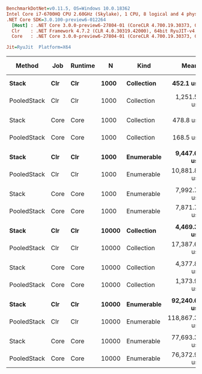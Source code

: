 ``` ini

BenchmarkDotNet=v0.11.5, OS=Windows 10.0.18362
Intel Core i7-6700HQ CPU 2.60GHz (Skylake), 1 CPU, 8 logical and 4 physical cores
.NET Core SDK=3.0.100-preview6-012264
  [Host] : .NET Core 3.0.0-preview6-27804-01 (CoreCLR 4.700.19.30373, CoreFX 4.700.19.30308), 64bit RyuJIT
  Clr    : .NET Framework 4.7.2 (CLR 4.0.30319.42000), 64bit RyuJIT-v4.8.3801.0
  Core   : .NET Core 3.0.0-preview6-27804-01 (CoreCLR 4.700.19.30373, CoreFX 4.700.19.30308), 64bit RyuJIT

Jit=RyuJit  Platform=X64  

```
|      Method |  Job | Runtime |     N |       Kind |         Mean |      Error |     StdDev | Ratio | RatioSD |      Gen 0 | Gen 1 | Gen 2 |    Allocated |
|------------ |----- |-------- |------ |----------- |-------------:|-----------:|-----------:|------:|--------:|-----------:|------:|------:|-------------:|
|       **Stack** |  **Clr** |     **Clr** |  **1000** | **Collection** |     **452.1 us** |   **4.685 us** |   **4.382 us** |  **1.00** |    **0.00** |  **1294.9219** |     **-** |     **-** |    **3984.4 KB** |
| PooledStack |  Clr |     Clr |  1000 | Collection |   1,251.5 us |  24.657 us |  39.817 us |  2.83 |    0.10 |    17.5781 |     - |     - |     54.86 KB |
|             |      |         |       |            |              |            |            |       |         |            |       |       |              |
|       Stack | Core |    Core |  1000 | Collection |     478.8 us |   8.675 us |   8.114 us |  1.00 |    0.00 |  1291.9922 |     - |     - |   3960.94 KB |
| PooledStack | Core |    Core |  1000 | Collection |     168.5 us |   2.666 us |   2.363 us |  0.35 |    0.01 |    17.8223 |     - |     - |     54.69 KB |
|             |      |         |       |            |              |            |            |       |         |            |       |       |              |
|       **Stack** |  **Clr** |     **Clr** |  **1000** | **Enumerable** |   **9,447.6 us** | **106.916 us** | **100.010 us** |  **1.00** |    **0.00** |  **2687.5000** |     **-** |     **-** |   **8299.77 KB** |
| PooledStack |  Clr |     Clr |  1000 | Enumerable |  10,881.8 us |  91.299 us |  76.239 us |  1.15 |    0.01 |    46.8750 |     - |     - |    148.88 KB |
|             |      |         |       |            |              |            |            |       |         |            |       |       |              |
|       Stack | Core |    Core |  1000 | Enumerable |   7,992.7 us | 158.087 us | 221.615 us |  1.00 |    0.00 |  2695.3125 |     - |     - |   8265.63 KB |
| PooledStack | Core |    Core |  1000 | Enumerable |   7,871.7 us | 154.875 us | 195.868 us |  0.99 |    0.04 |    46.8750 |     - |     - |    148.44 KB |
|             |      |         |       |            |              |            |            |       |         |            |       |       |              |
|       **Stack** |  **Clr** |     **Clr** | **10000** | **Collection** |   **4,469.3 us** |  **89.208 us** | **203.171 us** |  **1.00** |    **0.00** | **12656.2500** |     **-** |     **-** |  **39210.69 KB** |
| PooledStack |  Clr |     Clr | 10000 | Collection |  17,387.6 us | 211.472 us | 187.464 us |  3.73 |    0.21 |          - |     - |     - |        55 KB |
|             |      |         |       |            |              |            |            |       |         |            |       |       |              |
|       Stack | Core |    Core | 10000 | Collection |   4,377.8 us |  79.998 us |  74.830 us |  1.00 |    0.00 | 12656.2500 |     - |     - |  39117.19 KB |
| PooledStack | Core |    Core | 10000 | Collection |   1,373.9 us |  10.013 us |   9.366 us |  0.31 |    0.01 |    17.5781 |     - |     - |     54.69 KB |
|             |      |         |       |            |              |            |            |       |         |            |       |       |              |
|       **Stack** |  **Clr** |     **Clr** | **10000** | **Enumerable** |  **92,240.6 us** | **800.420 us** | **748.713 us** |  **1.00** |    **0.00** | **41500.0000** |     **-** |     **-** | **128520.83 KB** |
| PooledStack |  Clr |     Clr | 10000 | Enumerable | 118,867.3 us | 740.891 us | 656.780 us |  1.29 |    0.01 |          - |     - |     - |     150.4 KB |
|             |      |         |       |            |              |            |            |       |         |            |       |       |              |
|       Stack | Core |    Core | 10000 | Enumerable |  77,693.3 us | 805.281 us | 753.260 us |  1.00 |    0.00 | 41571.4286 |     - |     - | 128359.38 KB |
| PooledStack | Core |    Core | 10000 | Enumerable |  76,372.9 us | 361.805 us | 320.731 us |  0.98 |    0.01 |          - |     - |     - |    148.44 KB |
